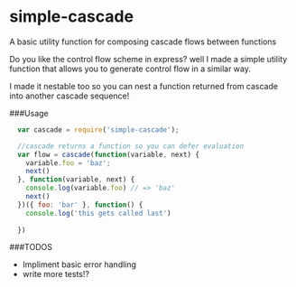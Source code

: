simple-cascade
==============

A basic utility function for composing cascade flows between functions

Do you like the control flow scheme in express? well I made a simple utility function that allows you to
generate control flow in a similar way.

I made it nestable too so you can nest a function returned from cascade into another cascade sequence!


###Usage

```javascript
  var cascade = require('simple-cascade');

  //cascade returns a function so you can defer evaluation
  var flow = cascade(function(variable, next) {
    variable.foo = 'baz';
    next()
  }, function(variable, next) {
    console.log(variable.foo) // => 'baz'
    next()
  })({ foo: 'bar' }, function() {
    console.log('this gets called last')
    
  })


```

###TODOS

* Impliment basic error handling
* write more tests!?


